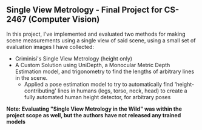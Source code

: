 ## Single View Metrology - Final Project for CS-2467 (Computer Vision)
In this project, I've implemented and evaluated two methods for making scene measurements using a single view of said scene, using a small set of evaluation images I have collected:

- Criminisi's Single View Metrology (height only)
- A Custom Solution using UniDepth, a Monocular Metric Depth Estimation model, and trigonometry to find the lengths of arbitrary lines in the scene.
	- Applied a pose estimation model to try to automatically find 'height-contributing' lines in humans (legs, torso, neck, head) to create a fully automated human height detector, for arbitrary poses

**Note: Evaluating "Single View Metrology in the Wild" was within the project scope as well, but the authors have not released any trained models**